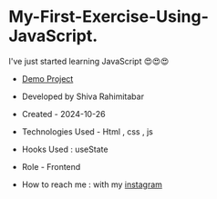 # My-First-Exercise-Using-JavaScript.
I've just started learning JavaScript 😍😍😍

- [Demo Project]()

- Developed by Shiva Rahimitabar

- Created - 2024-10-26

- Technologies Used - Html , css , js 

- Hooks Used : useState 

- Role - Frontend

- How to reach me : with my [instagram](https://www.instagram.com/shiva.rahimitabar.dev) 
